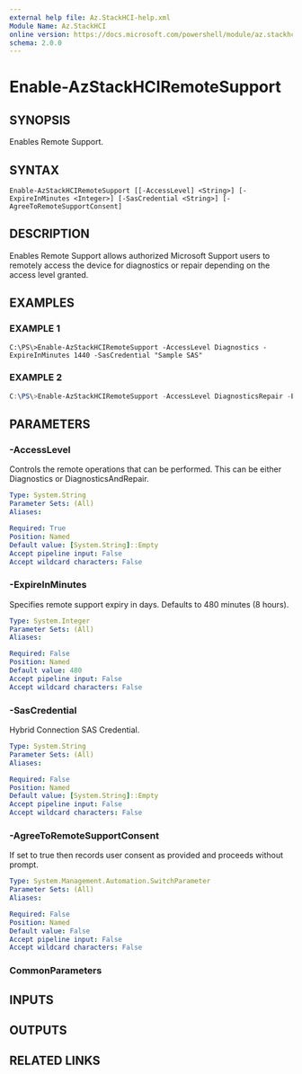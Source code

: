 ```yaml
---
external help file: Az.StackHCI-help.xml
Module Name: Az.StackHCI
online version: https://docs.microsoft.com/powershell/module/az.stackhci/enable-azstackhciremotesupport
schema: 2.0.0
---
```


# Enable-AzStackHCIRemoteSupport

## SYNOPSIS
Enables Remote Support.

## SYNTAX

```
Enable-AzStackHCIRemoteSupport [[-AccessLevel] <String>] [-ExpireInMinutes <Integer>] [-SasCredential <String>] [-AgreeToRemoteSupportConsent]
```

## DESCRIPTION
Enables Remote Support allows authorized Microsoft Support users to remotely access the device for diagnostics or repair depending on the access level granted.

## EXAMPLES

### EXAMPLE 1
```poweshell
C:\PS\>Enable-AzStackHCIRemoteSupport -AccessLevel Diagnostics -ExpireInMinutes 1440 -SasCredential "Sample SAS"
```

### EXAMPLE 2
```powershell
C:\PS\>Enable-AzStackHCIRemoteSupport -AccessLevel DiagnosticsRepair -ExpireInMinutes 1440 -SasCredential "Sample SAS" -AgreeToRemoteSupportConsent
```

## PARAMETERS

### -AccessLevel
Controls the remote operations that can be performed. This can be either Diagnostics or DiagnosticsAndRepair.

```yaml
Type: System.String
Parameter Sets: (All)
Aliases:

Required: True
Position: Named
Default value: [System.String]::Empty
Accept pipeline input: False
Accept wildcard characters: False
```

### -ExpireInMinutes
Specifies remote support expiry in days. Defaults to 480 minutes (8 hours).

```yaml
Type: System.Integer
Parameter Sets: (All)
Aliases:

Required: False
Position: Named
Default value: 480
Accept pipeline input: False
Accept wildcard characters: False
```

### -SasCredential
Hybrid Connection SAS Credential.

```yaml
Type: System.String
Parameter Sets: (All)
Aliases:

Required: False
Position: Named
Default value: [System.String]::Empty
Accept pipeline input: False
Accept wildcard characters: False
```

### -AgreeToRemoteSupportConsent
If set to true then records user consent as provided and proceeds without prompt.

```yaml
Type: System.Management.Automation.SwitchParameter
Parameter Sets: (All)
Aliases:

Required: False
Position: Named
Default value: False
Accept pipeline input: False
Accept wildcard characters: False
```

### CommonParameters

## INPUTS

## OUTPUTS

## RELATED LINKS
